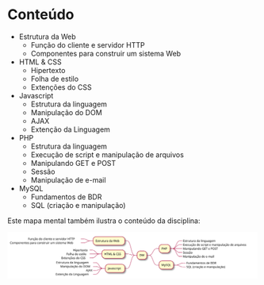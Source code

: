 # Conteúdo

- Estrutura da Web
  - Função do cliente e servidor HTTP
  - Componentes para construir um sistema Web
- HTML & CSS
  - Hipertexto
  - Folha de estilo
  - Extenções do CSS
- Javascript
  - Estrutura da linguagem
  - Manipulação do DOM
  - AJAX
  - Extenção da Linguagem
- PHP
  - Estrutura da linguagem
  - Execução de script e manipulação de arquivos
  - Manipulando GET e POST
  - Sessão
  - Manipulação de e-mail
- MySQL
  - Fundamentos de BDR
  - SQL (criação e manipulação)

Este mapa mental também ilustra o conteúdo da disciplina:

[![Mapa mental](CONTENT.svg)](CONTENT.svg)
